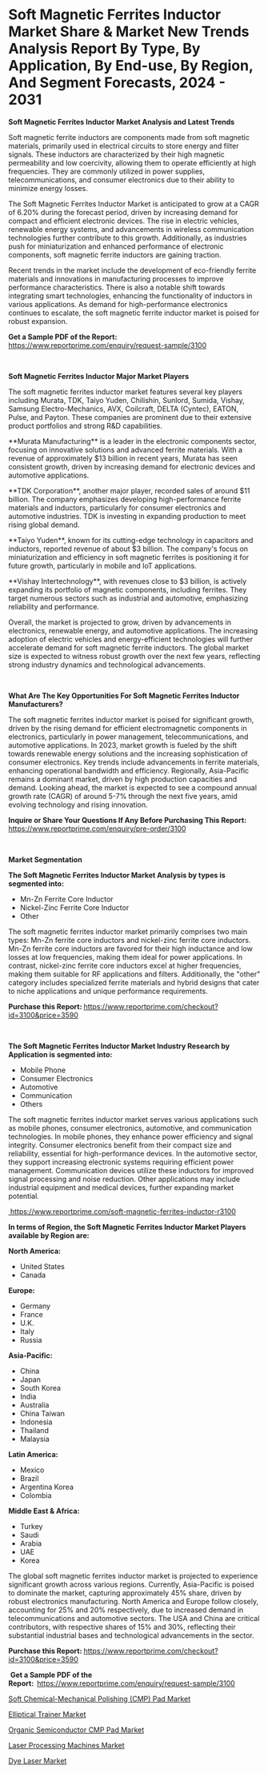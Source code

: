 <p><h1>Soft Magnetic Ferrites Inductor Market Share & Market New Trends Analysis Report By Type, By Application, By End-use, By Region, And Segment Forecasts, 2024 - 2031</h1></p><p><strong>Soft Magnetic Ferrites Inductor Market Analysis and Latest Trends</strong></p>
<p><p>Soft magnetic ferrite inductors are components made from soft magnetic materials, primarily used in electrical circuits to store energy and filter signals. These inductors are characterized by their high magnetic permeability and low coercivity, allowing them to operate efficiently at high frequencies. They are commonly utilized in power supplies, telecommunications, and consumer electronics due to their ability to minimize energy losses.</p><p>The Soft Magnetic Ferrites Inductor Market is anticipated to grow at a CAGR of 6.20% during the forecast period, driven by increasing demand for compact and efficient electronic devices. The rise in electric vehicles, renewable energy systems, and advancements in wireless communication technologies further contribute to this growth. Additionally, as industries push for miniaturization and enhanced performance of electronic components, soft magnetic ferrite inductors are gaining traction.</p><p>Recent trends in the market include the development of eco-friendly ferrite materials and innovations in manufacturing processes to improve performance characteristics. There is also a notable shift towards integrating smart technologies, enhancing the functionality of inductors in various applications. As demand for high-performance electronics continues to escalate, the soft magnetic ferrite inductor market is poised for robust expansion.</p></p>
<p><strong>Get a Sample PDF of the Report:&nbsp;</strong> <a href="https://www.reportprime.com/enquiry/request-sample/3100">https://www.reportprime.com/enquiry/request-sample/3100</a></p>
<p>&nbsp;</p>
<p><strong>Soft Magnetic Ferrites Inductor Major Market Players</strong></p>
<p><p>The soft magnetic ferrites inductor market features several key players including Murata, TDK, Taiyo Yuden, Chilishin, Sunlord, Sumida, Vishay, Samsung Electro-Mechanics, AVX, Coilcraft, DELTA (Cyntec), EATON, Pulse, and Payton. These companies are prominent due to their extensive product portfolios and strong R&D capabilities.</p><p>**Murata Manufacturing** is a leader in the electronic components sector, focusing on innovative solutions and advanced ferrite materials. With a revenue of approximately $13 billion in recent years, Murata has seen consistent growth, driven by increasing demand for electronic devices and automotive applications.</p><p>**TDK Corporation**, another major player, recorded sales of around $11 billion. The company emphasizes developing high-performance ferrite materials and inductors, particularly for consumer electronics and automotive industries. TDK is investing in expanding production to meet rising global demand.</p><p>**Taiyo Yuden**, known for its cutting-edge technology in capacitors and inductors, reported revenue of about $3 billion. The company's focus on miniaturization and efficiency in soft magnetic ferrites is positioning it for future growth, particularly in mobile and IoT applications.</p><p>**Vishay Intertechnology**, with revenues close to $3 billion, is actively expanding its portfolio of magnetic components, including ferrites. They target numerous sectors such as industrial and automotive, emphasizing reliability and performance.</p><p>Overall, the market is projected to grow, driven by advancements in electronics, renewable energy, and automotive applications. The increasing adoption of electric vehicles and energy-efficient technologies will further accelerate demand for soft magnetic ferrite inductors. The global market size is expected to witness robust growth over the next few years, reflecting strong industry dynamics and technological advancements.</p></p>
<p>&nbsp;</p>
<p><strong>What Are The Key Opportunities For Soft Magnetic Ferrites Inductor Manufacturers?</strong></p>
<p><p>The soft magnetic ferrites inductor market is poised for significant growth, driven by the rising demand for efficient electromagnetic components in electronics, particularly in power management, telecommunications, and automotive applications. In 2023, market growth is fueled by the shift towards renewable energy solutions and the increasing sophistication of consumer electronics. Key trends include advancements in ferrite materials, enhancing operational bandwidth and efficiency. Regionally, Asia-Pacific remains a dominant market, driven by high production capacities and demand. Looking ahead, the market is expected to see a compound annual growth rate (CAGR) of around 5-7% through the next five years, amid evolving technology and rising innovation.</p></p>
<p><strong>Inquire or Share Your Questions If Any Before Purchasing This Report:</strong> <a href="https://www.reportprime.com/enquiry/pre-order/3100">https://www.reportprime.com/enquiry/pre-order/3100</a></p>
<p>&nbsp;</p>
<p><strong>Market Segmentation</strong></p>
<p><strong>The Soft Magnetic Ferrites Inductor Market Analysis by types is segmented into:</strong></p>
<p><ul><li>Mn-Zn Ferrite Core Inductor</li><li>Nickel-Zinc Ferrite Core Inductor</li><li>Other</li></ul></p>
<p><p>The soft magnetic ferrites inductor market primarily comprises two main types: Mn-Zn ferrite core inductors and nickel-zinc ferrite core inductors. Mn-Zn ferrite core inductors are favored for their high inductance and low losses at low frequencies, making them ideal for power applications. In contrast, nickel-zinc ferrite core inductors excel at higher frequencies, making them suitable for RF applications and filters. Additionally, the "other" category includes specialized ferrite materials and hybrid designs that cater to niche applications and unique performance requirements.</p></p>
<p><strong>Purchase this Report:&nbsp;</strong><a href="https://www.reportprime.com/checkout?id=3100&price=3590">https://www.reportprime.com/checkout?id=3100&price=3590</a></p>
<p>&nbsp;</p>
<p><strong>The Soft Magnetic Ferrites Inductor Market Industry Research by Application is segmented into:</strong></p>
<p><ul><li>Mobile Phone</li><li>Consumer Electronics</li><li>Automotive</li><li>Communication</li><li>Others</li></ul></p>
<p><p>The soft magnetic ferrites inductor market serves various applications such as mobile phones, consumer electronics, automotive, and communication technologies. In mobile phones, they enhance power efficiency and signal integrity. Consumer electronics benefit from their compact size and reliability, essential for high-performance devices. In the automotive sector, they support increasing electronic systems requiring efficient power management. Communication devices utilize these inductors for improved signal processing and noise reduction. Other applications may include industrial equipment and medical devices, further expanding market potential.</p></p>
<p><a href="https://www.reportprime.com/soft-magnetic-ferrites-inductor-r3100">&nbsp;https://www.reportprime.com/soft-magnetic-ferrites-inductor-r3100</a></p>
<p><strong>In terms of Region, the Soft Magnetic Ferrites Inductor Market Players available by Region are:</strong></p>
<p>
    <p> <strong> North America: </strong>
        <ul>
            <li>United States</li>
            <li>Canada</li>
        </ul>
        </p> 
    <p> <strong> Europe: </strong>
        <ul>
            <li>Germany</li>
            <li>France</li>
            <li>U.K.</li>
            <li>Italy</li>
            <li>Russia</li>
        </ul>
        </p> 
    <p> <strong> Asia-Pacific: </strong>
        <ul>
            <li>China</li>
            <li>Japan</li>
            <li>South Korea</li>
            <li>India</li>
            <li>Australia</li>
            <li>China Taiwan</li>
            <li>Indonesia</li>
            <li>Thailand</li>
            <li>Malaysia</li>
        </ul>
        </p> 
    <p> <strong> Latin America: </strong>
        <ul>
            <li>Mexico</li>
            <li>Brazil</li>
            <li>Argentina Korea</li>
            <li>Colombia</li>
        </ul>
        </p> 
    <p> <strong> Middle East & Africa: </strong>
        <ul>
            <li>Turkey</li>
            <li>Saudi</li>
            <li>Arabia</li>
            <li>UAE</li>
            <li>Korea</li>
        </ul>
    </p>
    </p>
<p><p>The global soft magnetic ferrites inductor market is projected to experience significant growth across various regions. Currently, Asia-Pacific is poised to dominate the market, capturing approximately 45% share, driven by robust electronics manufacturing. North America and Europe follow closely, accounting for 25% and 20% respectively, due to increased demand in telecommunications and automotive sectors. The USA and China are critical contributors, with respective shares of 15% and 30%, reflecting their substantial industrial bases and technological advancements in the sector.</p></p>
<p><strong>Purchase this Report: </strong><a href="https://www.reportprime.com/checkout?id=3100&price=3590">https://www.reportprime.com/checkout?id=3100&price=3590</a></p>
<p>&nbsp;<strong>Get a Sample PDF of the Report:&nbsp;&nbsp;</strong><a href="https://www.reportprime.com/enquiry/request-sample/3100">https://www.reportprime.com/enquiry/request-sample/3100</a></p>
<p><strong></strong></p>
<p><p><a href="https://issuu.com/reportprime-2/docs/soft-chemical-mechanical-polishing-_987654c3848a01">Soft Chemical-Mechanical Polishing (CMP) Pad Market</a></p><p><a href="https://www.linkedin.com/pulse/elliptical-trainer-market-share-analysis-growth-trends-jyyuc?trackingId=YK%2FijJMOQHSD%2F6iGwbHhgQ%3D%3D">Elliptical Trainer Market</a></p><p><a href="https://issuu.com/reportprime-2/docs/organic-semiconductor-cmp-pad-marke_60a8a984157d88">Organic Semiconductor CMP Pad Market</a></p><p><a href="https://www.linkedin.com/pulse/global-laser-processing-machines-market-size-trends-analysis-regional-ucarc?trackingId=sIKgVuTsTlq8B3iLdXWjqg%3D%3D">Laser Processing Machines Market</a></p><p><a href="https://www.linkedin.com/pulse/market-dynamics-future-trends-global-dye-laser-sector-forecasted-rrppc?trackingId=4Q%2FS%2FQ9kSiOGs36e16Ywpg%3D%3D">Dye Laser Market</a></p></p>
